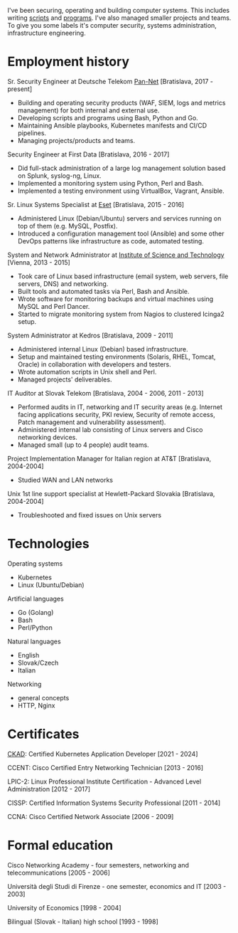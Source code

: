 I've been securing, operating and building computer systems. This includes writing [scripts](https://gist.github.com/jreisinger) and [programs](https://github.com/jreisinger). I've also managed smaller projects and teams. To give you some labels it's computer security, systems administration, infrastructure engineering.

# Employment history

Sr. Security Engineer
at Deutsche Telekom [Pan-Net](https://pan-net.cloud/) [Bratislava, 2017 - present]

* Building and operating security products (WAF, SIEM, logs and metrics management) for both internal and external use.
* Developing scripts and programs using Bash, Python and Go.
* Maintaining Ansible playbooks, Kubernetes manifests and CI/CD pipelines.
* Managing projects/products and teams.

Security Engineer
at First Data [Bratislava, 2016 - 2017]

* Did full-stack administration of a large log management solution based on Splunk, syslog-ng, Linux.
* Implemented a monitoring system using Python, Perl and Bash.
* Implemented a testing environment using VirtualBox, Vagrant, Ansible.

Sr. Linux Systems Specialist
at [Eset](https://www.eset.com/) [Bratislava, 2015 - 2016]

* Administered Linux (Debian/Ubuntu) servers and services running on top of them (e.g.  MySQL, Postfix).
* Introduced a configuration management tool (Ansible) and some other DevOps patterns like infrastructure as code, automated testing.

System and Network Administrator
at [Institute of Science and Technology](https://ist.ac.at/) [Vienna, 2013 - 2015]

* Took care of Linux based infrastructure (email system, web servers, file servers, DNS) and networking.
* Built tools and automated tasks via Perl, Bash and Ansible.
* Wrote software for monitoring backups and virtual machines using MySQL and Perl Dancer.
* Started to migrate monitoring system from Nagios to clustered Icinga2 setup.

System Administrator
at Kedros [Bratislava, 2009 - 2011]

* Administered internal Linux (Debian) based infrastructure.
* Setup and maintained testing environments (Solaris, RHEL, Tomcat, Oracle) in collaboration with developers and testers.
* Wrote automation scripts in Unix shell and Perl.
* Managed projects' deliverables.

IT Auditor
at Slovak Telekom [Bratislava, 2004 - 2006, 2011 - 2013]

* Performed audits in IT, networking and IT security areas (e.g. Internet facing applications security, PKI review, Security of remote access, Patch management and vulnerability assessment).
* Administered internal lab consisting of Linux servers and Cisco networking devices.
* Managed small (up to 4 people) audit teams.

Project Implementation Manager for Italian region
at AT&T [Bratislava, 2004-2004]

* Studied WAN and LAN networks

Unix 1st line support specialist
at Hewlett-Packard Slovakia [Bratislava, 2004-2004]

* Troubleshooted and fixed issues on Unix servers

# Technologies

Operating systems

* Kubernetes
* Linux (Ubuntu/Debian)

Artificial languages

* Go (Golang)
* Bash
* Perl/Python

Natural languages

* English
* Slovak/Czech
* Italian

Networking

* general concepts
* HTTP, Nginx

# Certificates

[CKAD](https://ti-user-certificates.s3.amazonaws.com/e0df7fbf-a057-42af-8a1f-590912be5460/e99ffcde-a0bf-4318-a42e-8d321eb86f34-jozef-reisinger-certified-kubernetes-application-developer-ckad-certificate.pdf): Certified Kubernetes Application Developer [2021 - 2024]

CCENT: Cisco Certified Entry Networking Technician [2013 - 2016]

LPIC-2: Linux Professional Institute Certification - Advanced Level Administration [2012 - 2017]

CISSP: Certified Information Systems Security Professional [2011 - 2014]

CCNA: Cisco Certified Network Associate [2006 - 2009]

# Formal education

Cisco Networking Academy - four semesters, networking and telecommunications [2005 - 2006]

Università degli Studi di Firenze - one semester, economics and IT [2003 - 2003]

University of Economics [1998 - 2004]

Bilingual (Slovak - Italian) high school [1993 - 1998]
